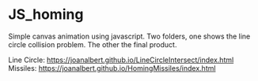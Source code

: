 # JS_homing

Simple canvas animation using javascript.
Two folders, one shows the line circle collision problem. The other the final product.

Line Circle: https://joanalbert.github.io/LineCircleIntersect/index.html
Missiles: https://joanalbert.github.io/HomingMissiles/index.html
